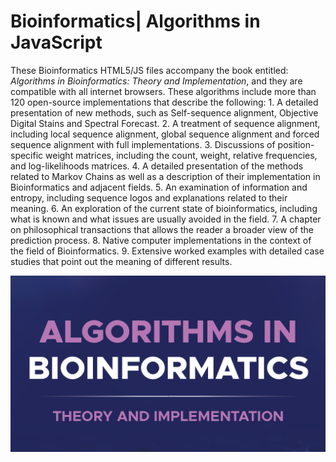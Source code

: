 # Bioinformatics| Algorithms in JavaScript

These Bioinformatics HTML5/JS files accompany the book entitled: <i>Algorithms in Bioinformatics: Theory and Implementation</i>, and they are compatible with all internet browsers. These algorithms include more than 120 open-source implementations that describe the following: 1. A detailed presentation of new methods, such as Self-sequence alignment, Objective Digital Stains and Spectral Forecast. 2. A treatment of sequence alignment, including local sequence alignment, global sequence alignment and forced sequence alignment with full implementations. 3. Discussions of position-specific weight matrices, including the count, weight, relative frequencies, and log-likelihoods matrices. 4. A detailed presentation of the methods related to Markov Chains as well as a description of their implementation in Bioinformatics and adjacent fields. 5. An examination of information and entropy, including sequence logos and explanations related to their meaning. 6. An exploration of the current state of bioinformatics, including what is known and what issues are usually avoided in the field. 7. A chapter on philosophical transactions that allows the reader a broader view of the prediction process. 8. Native computer implementations in the context of the field of Bioinformatics. 9. Extensive worked examples with detailed case studies that point out the meaning of different results.

![screenshot](https://github.com/Gagniuc/Bioinformatics-Algorithms-in-JavaScript/blob/main/Bioinformatics.png?raw=true)
